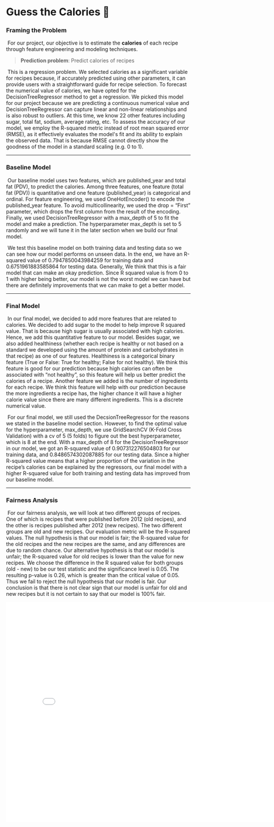 # Guess the Calories 🤤
### Framing the Problem

​		For our project, our objective is to estimate the **calories** of each recipe through feature engineering and modeling techniques. 

> **Prediction problem**: Predict calories of recipes

​		This is a regression problem. We selected calories as a significant variable for recipes because, if accurately predicted using other parameters, it can provide users with a straightforward guide for recipe selection. To forecast the numerical value of calories, we have opted for the DecisionTreeRegressor method to get a regression. We picked this model for our project because we are predicting a continuous numerical value and DecisionTreeRegressor can capture linear and non-linear relationships and is also robust to outliers. At this time, we know 22 other features including sugar, total fat, sodium, average rating, etc. To assess the accuracy of our model, we employ the R-squared metric instead of root mean squared error (RMSE), as it effectively evaluates the model's fit and its ability to explain the observed data. That is because RMSE cannot directly show the goodness of the model in a standard scaling (e.g. 0 to 1).



------



### Baseline Model

​		Our baseline model uses two features, which are published_year and total fat (PDV), to predict the calories. Among three features, one feature (total fat (PDV)) is quantitative and one feature (published_year) is categorical and ordinal. For feature engineering, we used OneHotEncoder() to encode the published_year feature. To avoid multicollinearity, we used the drop = “First” parameter, which drops the first column from the result of the encoding. Finally, we used DecisionTreeRegressor with a max_depth of 5 to fit the model and make a prediction. The hyperparameter max_depth is set to 5 randomly and we will tune it in the later section when we build our final model.

​		We test this baseline model on both training data and testing data so we can see how our model performs on unseen data. In the end, we have an R-squared value of 0.7947850043984259 for training data and 0.6751961883585864 for testing data. Generally, We think that this is a fair model that can make an okay prediction. Since R squared value is from 0 to 1 with higher being better, our model is not the worst model we can have but there are definitely improvements that we can make to get a better model.



------



### Final Model

​		In our final model, we decided to add more features that are related to calories. We decided to add sugar to the model to help improve R squared value. That is because high sugar is usually associated with high calories. Hence, we add this quantitative feature to our model. Besides sugar, we also added healthiness (whether each recipe is healthy or not based on a standard we developed using the amount of protein and carbohydrates in that recipe) as one of our features. Healthiness is a categorical binary feature (True or False: True for healthy; False for not healthy). We think this feature is good for our prediction because high calories can often be associated with “not healthy”, so this feature will help us better predict the calories of a recipe. Another feature we added is the number of ingredients for each recipe. We think this feature will help with our prediction because the more ingredients a recipe has, the higher chance it will have a higher calorie value since there are many different ingredients. This is a discrete numerical value. 

​		For our final model, we still used the DecsionTreeRegressor for the reasons we stated in the baseline model section. However, to find the optimal value for the hyperparameter, max_depth, we use GridSearchCV (K-Fold Cross Validation) with a cv of 5 (5 folds) to figure out the best hyperparameter, which is 8 at the end. With a max_depth of 8 for the DecisionTreeRegressor in our model, we got an R-squared value of 0.907312276504803 for our training data, and 0.8486574302087885 for our testing data. Since a higher R-squared value means that a higher proportion of the variation in the recipe’s calories can be explained by the regressors, our final model with a higher R-squared value for both training and testing data has improved from our baseline model. 



------



### Fairness Analysis

​		For our fairness analysis, we will look at two different groups of recipes. One of which is recipes that were published before 2012 (old recipes), and the other is recipes published after 2012 (new recipes). The two different groups are old and new recipes. Our evaluation metric will be the R-squared values. The null hypothesis is that our model is fair; the R-squared value for the old recipes and the new recipes are the same, and any differences are due to random chance. Our alternative hypothesis is that our model is unfair; the R-squared value for old recipes is lower than the value for new recipes. We choose the difference in the R squared value for both groups (old - new) to be our test statistic and the significance level is 0.05. The resulting p-value is 0.26, which is greater than the critical value of 0.05. Thus we fail to reject the null hypothesis that our model is fair. Our conclusion is that there is not clear sign that our model is unfair for old and new recipes but it is not certain to say that our model is 100% fair. 



<iframe src="assets/fairness_test.html" width=800 height=600 frameBorder=0></iframe>





